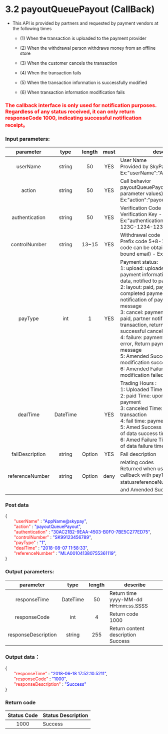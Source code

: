 # 3.2 payoutQueuePayout (CallBack)
-   This API is provided by partners and requested by payment vendors at the following times

    -   (1) When the transaction is uploaded to the payment provider

    -   (2) When the withdrawal person withdraws money from an offline store

    -   (3) When the customer cancels the transaction

    -   (4) When the transaction fails

    -   (5) When the transaction information is successfully modified

    -   (6) When transaction information modification fails
### <font color = red>The callback interface is only used for notification purposes. Regardless of any status received, it can only return responseCode 1000, indicating successful notification receipt。</font>

### Input parameters:

| parameter                        |    type     | length   |must |describe|
| :-------------------------: | :-----------: |:-----:|:---:|--------------------------------|   
|userName |string|50|YES|User Name<br> Provided by SkyPay - Ex:"userName":"AppName@skypay"|
|action|string|50|YES|Call behavior<br>payoutQueuePayout(Fixed parameter values) - Ex:"action":"payoutQueuePayout"|
|authentication   |string |50|YES|    Verification Code<br> Verification Key - Ex:"authentication":"E1234567-123C-1234-123F-A12345670"|
|controlNumber  |string|13~15|YES|  Withdrawal code <br> Prefix code 5+8-10 digits (Prefix code can be obtained from the bound email) - Ex:SKY**12345678|
|payType  |int|1|YES|Payment status:<br>1: upload: uploaded, representing payment information of transaction data, notified to payment unit<br>2: layout: paid, payment unit completed payment, return notification of payment success message<br>3: cancel: payment cancelled, not paid, partner notified to cancel transaction, return notification of successful cancellation transaction<br>4: failure: payment failed=>payment error, Return payment failure message<br>5: Amended Success: Data modification successful<br>6: Amended Failure: Data modification failed|
|dealTime  |DateTime||YES|Trading Hours :<br> 1: Uploaded Time<br>2: paid Time: upon completion of payment<br>3: canceled Time: cancellation of transaction<br>4: fail time: payment failure time<br>5: Amed Success Time: modification of data success time<br>6: Amed Failure Time: modification of data failure time<br>|
|failDescription |string |Option|YES|Fail description |
|referenceNumber|string|Option|deny|relating codes<br>Returned when using ML payment callback with payType 1 and 5 statusreferenceNumber（upload and Amended Success）|

### Post data

{<br>
    <font color=red>&ensp;&ensp;&ensp;&ensp;"userName"</font> : <font color=blue>"AppName@skypay"</font>,<br>
    <font color=red>&ensp;&ensp;&ensp;&ensp;"action"</font> : <font color=blue>"payoutQueuePayout"</font>,<br>
    <font color=red>&ensp;&ensp;&ensp;&ensp;"authentication"</font> : <font color=blue>"30AC21B2-9EAA-4503-B0F0-7BE5C277ED75"</font>,<br>
    <font color=red>&ensp;&ensp;&ensp;&ensp;"controlNumber"</font> : <font color=blue>"SK99123456789"</font>,<br>
    <font color=red>&ensp;&ensp;&ensp;&ensp;"payType"</font> : <font color=blue>"1"</font>,<br>
    <font color=red>&ensp;&ensp;&ensp;&ensp;"dealTime"</font> : <font color=blue>"2018-08-07 11:58:33"</font>,<br>
    <font color=red>&ensp;&ensp;&ensp;&ensp;"referenceNumber"</font> : <font color=blue>"MLA001041380755361119"</font>,<br>
}


### Output parameters:
| parameter                        |    type     | length    |describe|
| :-------------------------: | :-----------: |:-----:|--------------------------------|   
|responseTime  |DateTime|50|Return time  <br>  yyyy-MM-dd HH:mm:ss.SSSS|
|responseCode  |int|4|Return code <br>  1000|
|responseDescription  |string|255|Return content description <br> Success|

### Output data：

{<br>
    <font color=red>&ensp;&ensp;&ensp;&ensp;"responseTime"</font> : <font color=blue>"2018-06-18 17:52:10.5211"</font>,<br>
    <font color=red>&ensp;&ensp;&ensp;&ensp;"responseCode"</font> : <font color=blue>"1000"</font>,<br>
    <font color=red>&ensp;&ensp;&ensp;&ensp;"responseDescription"</font> : <font color=blue>"Success"</font><br>
}


### Return code

| Status   Code                     |   Status Description   | 
| :-------------------------: | :----------- |
|1000|Success|